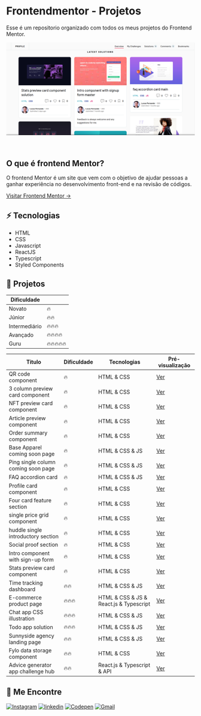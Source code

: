 # Frontendmentor - Projetos

Esse é um repositorio organizado com todos os meus projetos do Frontend Mentor.

<p align="center">
<img src="./docs/images/main.png" alt="screenshot do perfil de projetos no Frontendmentor">
</p>
<br />

## O que é frontend Mentor?

O frontend Mentor é um site que vem com o objetivo de ajudar pessoas a ganhar experiência
no desenvolvimento front-end e na revisão de códigos.

<a href="https://www.frontendmentor.io/">Visitar Frontend Mentor →</a>

## ⚡ Tecnologias

- HTML
- CSS
- Javascript
- ReactJS
- Typescript
- Styled Components

## 🚀 Projetos

| Dificuldade   |            |
| ------------- | ---------- |
| Novato        | 🔥         |
| Júnior        | 🔥🔥       |
| Intermediário | 🔥🔥🔥     |
| Avançado      | 🔥🔥🔥🔥   |
| Guru          | 🔥🔥🔥🔥🔥 |

| Titulo                              | Dificuldade | Tecnologias                            | Pré-visualização                                                                                                       |
| ----------------------------------- | ----------- | -------------------------------------- | ---------------------------------------------------------------------------------------------------------------------- |
| QR code component                   | 🔥          | HTML & CSS                             | <a href="https://lucasfernandodev.github.io/frontendmentor/challenges/qr-code-component-main/">Ver</a>                 |
| 3 column preview card component     | 🔥          | HTML & CSS                             | <a href="https://lucasfernandodev.github.io/frontendmentor/challenges/3-column-preview-card-component-main/">Ver</a>   |
| NFT preview card component          | 🔥          | HTML & CSS                             | <a href="https://lucasfernandodev.github.io/frontendmentor/challenges/nft-preview-card-component-main">Ver</a>         |
| Article preview component           | 🔥          | HTML & CSS                             | <a href="https://lucasfernandodev.github.io/frontendmentor/challenges/article-preview-component-master">Ver</a>        |
| Order summary component             | 🔥          | HTML & CSS                             | <a href="https://lucasfernandodev.github.io/frontendmentor/challenges/order-summary-component-main">Ver</a>            |
| Base Apparel coming soon page       | 🔥          | HTML & CSS & JS                        | <a href="https://lucasfernandodev.github.io/frontendmentor/challenges/base-apparel">Ver</a>                            |
| Ping single column coming soon page | 🔥          | HTML & CSS & JS                        | <a href="https://lucasfernandodev.github.io/frontendmentor/challenges/single-price-grid-component-master">Ver</a>      |
| FAQ accordion card                  | 🔥          | HTML & CSS & JS                        | <a href="https://lucasfernandodev.github.io/frontendmentor/challenges/faq-accordion-card">Ver</a>                      |
| Profile card component              | 🔥          | HTML & CSS                             | <a href="https://lucasfernandodev.github.io/frontendmentor/challenges/profile-card">Ver</a>                            |
| Four card feature section           | 🔥          | HTML & CSS                             | <a href="https://lucasfernandodev.github.io/frontendmentor/challenges/four-card-feature-section-master ">Ver</a>       |
| single price grid component         | 🔥          | HTML & CSS                             | <a href="https://lucasfernandodev.github.io/frontendmentor/challenges/single-price-grid-component-master">Ver</a>      |
| huddle single introductory section  | 🔥          | HTML & CSS                             | <a href="https://lucasfernandodev.github.io/frontendmentor/challenges/huddle-single-introductory-section">Ver</a>      |
| Social proof section                | 🔥          | HTML & CSS                             | <a href="https://lucasfernandodev.github.io/frontendmentor/challenges/social-proof-section-master">Ver</a>             |
| Intro component with sign-up form   | 🔥          | HTML & CSS                             | <a href="https://lucasfernandodev.github.io/frontendmentor/challenges/intro-component-with-signup-form-master">Ver</a> |
| Stats preview card component        | 🔥          | HTML & CSS                             | <a href="https://lucasfernandodev.github.io/frontendmentor/challenges/stats-preview-card">Ver</a>                      |
| Time tracking dashboard             | 🔥🔥        | HTML & CSS & JS                        | <a href="https://lucasfernandodev.github.io/frontendmentor/challenges/time-tracking-dashboard-main">Ver</a>            |
| E-commerce product page             | 🔥🔥🔥      | HTML & CSS & JS & React.js & Typescript | <a href="https://sneakears.netlify.app">Ver</a>                                                                        |
| Chat app CSS illustration           | 🔥🔥🔥      | HTML & CSS & JS                        | <a href="https://lucasfernandodev.github.io/frontendmentor/challenges/chat-app-css-illustration-master/">Ver</a>       |
| Todo app solution                   | 🔥🔥🔥      | HTML & CSS & JS                        | <a href="https://lucasfernandodev.github.io/frontendmentor/challenges/todo-app-main/">Ver</a>                          |
| Sunnyside agency landing page | 🔥🔥 | HTML & CSS & JS | <a href="https://lucasfernandodev.github.io/frontendmentor/challenges/sunnyside-agency-landing-page-main/">Ver</a>|
|Fylo data storage component|  🔥🔥 | HTML & CSS | <a href="https://lucasfernandodev.github.io/frontendmentor/challenges/fylo-data-storage-component-master">Ver</a> |
|Advice generator app challenge hub |🔥🔥| React.js & Typescript & API | <a href="https://lucasfernandodev-adviceapi.netlify.app/">Ver</a>

## 🎯 Me Encontre

<a href="https://www.instagram.com/lucasfernando.dev/" target="_blank" /><img src="https://img.shields.io/badge/Instagram-E4405F?style=for-the-badge&logo=instagram&logoColor=white" alt="Instagram"/></a>
<a href="https://www.linkedin.com/in/frontlucasfernandodev/" target="_blank" /><img src="https://img.shields.io/badge/LinkedIn-0077B5?style=for-the-badge&logo=linkedin&logoColor=white" alt="linkedin"/></a>
<a href="https://codepen.io/lucasfernandodev" target="_blank" /><img src="https://img.shields.io/badge/Codepen-000000?style=for-the-badge&logo=codepen&logoColor=white" alt="Codepen"/></a>
<a href="mailto:lucasfernando.dev@gmail.com" target="_blank" /><img src="https://img.shields.io/badge/Gmail-D14836?style=for-the-badge&logo=gmail&logoColor=white" alt="Gmail"/></a>
